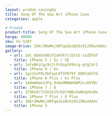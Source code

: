 ```yaml
---
layout: produk-casinghp
title: Song Of The Sea Art iPhone Case
categories: apple

# Produk
product-title: Song Of The Sea Art iPhone Case
harga: 90000
sku: hn-5387
image-drive: 1bKr3MwMejXNTqeZwiBt6z91J5RunKAXc
gallery:
  - url: 1dc_6DmSVO6CFZxRYkTclEnlE-taZDT6f
    title: iPhone 5 / 5s / SE
  - url: 1eFxNkiCgc9c2rFcQspSX9nrg-gYgldr1
    title: iPhone 6 / 6s
  - url: 1gzJ1nPXLXbFayL9f5P879f_6DDYaESYd
    title: iPhone 6 Plus / 6s Plus
  - url: 1AdmmHwo13Fg_8nQwHMWAH4WP2ccHVVBr
    title: iPhone 7 / 8
  - url: 1F3Hi0r7z5kShJ5r6ZrhN0cAaWVqV4vDe
    title: iPhone 7 Plus / 8 Plus
  - url: 1bKr3MwMejXNTqeZwiBt6z91J5RunKAXc
    title: iPhone X
---
```

